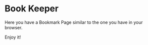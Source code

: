 # Book Keeper

Here you have a Bookmark Page similar to the one you have in your browser.

Enjoy it! 